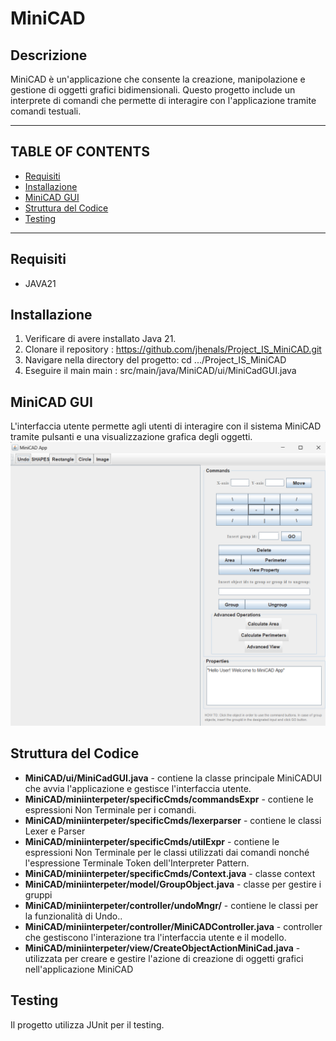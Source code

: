 # MiniCAD

## Descrizione
MiniCAD è un'applicazione che consente la creazione, manipolazione e gestione di oggetti grafici bidimensionali. Questo progetto include un interprete di comandi che permette di interagire con l'applicazione tramite comandi testuali.

----------------------------------------------------------------------------
## TABLE OF CONTENTS
- [Requisiti](#requisiti)
- [Installazione](#installazione)
- [MiniCAD GUI](#minicad-gui)
- [Struttura del Codice](#struttura-del-codice)
- [Testing](#testing)

-------------------------------------------------------------------------------------

## Requisiti
- JAVA21

## Installazione
1. Verificare di avere installato Java 21.
2. Clonare il repository : https://github.com/jhenals/Project_IS_MiniCAD.git
3. Navigare nella directory del progetto: 
    cd .../Project_IS_MiniCAD
4. Eseguire il main main : src/main/java/MiniCAD/ui/MiniCadGUI.java

## MiniCAD GUI
L'interfaccia utente permette agli utenti di interagire con il sistema MiniCAD tramite pulsanti e una visualizzazione grafica degli oggetti.
![img_2.png](img_2.png)

## Struttura del Codice
* **MiniCAD/ui/MiniCadGUI.java** - contiene la classe principale MiniCADUI che avvia l'applicazione e gestisce l'interfaccia utente.
* **MiniCAD/miniinterpeter/specificCmds/commandsExpr** - contiene le espressioni Non Terminale per i comandi.
* **MiniCAD/miniinterpeter/specificCmds/lexerparser** - contiene le classi Lexer e Parser 
* **MiniCAD/miniinterpeter/specificCmds/utilExpr** - contiene le espressioni Non Terminale per le classi utilizzati dai comandi nonché l'espressione Terminale Token dell'Interpreter Pattern.
* **MiniCAD/miniinterpeter/specificCmds/Context.java** - classe context
* **MiniCAD/miniinterpeter/model/GroupObject.java** - classe per gestire i gruppi
* **MiniCAD/miniinterpeter/controller/undoMngr/** - contiene le classi per la funzionalità di Undo..
* **MiniCAD/miniinterpeter/controller/MiniCADController.java** - controller che gestiscono l'interazione tra l'interfaccia utente e il modello.
* **MiniCAD/miniinterpeter/view/CreateObjectActionMiniCad.java** - utilizzata per creare e gestire l'azione di creazione di oggetti grafici nell'applicazione MiniCAD

## Testing
Il progetto utilizza JUnit per il testing. 